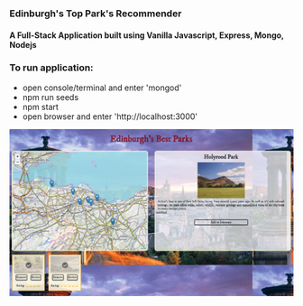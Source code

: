 ### Edinburgh's Top Park's Recommender
####  A Full-Stack Application built using Vanilla Javascript, Express, Mongo, Nodejs

### To run application:

- open console/terminal and enter 'mongod'
- npm run seeds
- npm start
- open browser and enter 'http://localhost:3000'

![alt text](screenshot.png 'height=10px' )
